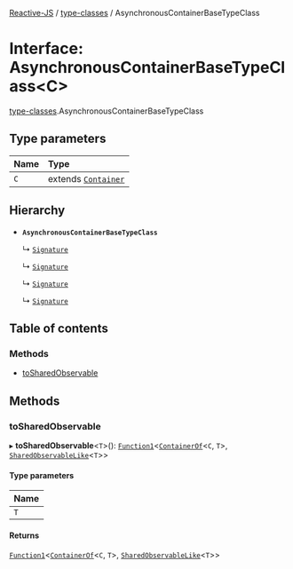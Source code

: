 [Reactive-JS](../README.md) / [type-classes](../modules/type_classes.md) / AsynchronousContainerBaseTypeClass

# Interface: AsynchronousContainerBaseTypeClass<C\>

[type-classes](../modules/type_classes.md).AsynchronousContainerBaseTypeClass

## Type parameters

| Name | Type |
| :------ | :------ |
| `C` | extends [`Container`](types.Container.md) |

## Hierarchy

- **`AsynchronousContainerBaseTypeClass`**

  ↳ [`Signature`](Disposable.Signature.md)

  ↳ [`Signature`](EventSource.Signature.md)

  ↳ [`Signature`](Promise.Signature.md)

  ↳ [`Signature`](Store.Signature.md)

## Table of contents

### Methods

- [toSharedObservable](type_classes.AsynchronousContainerBaseTypeClass.md#tosharedobservable)

## Methods

### toSharedObservable

▸ **toSharedObservable**<`T`\>(): [`Function1`](../modules/functions.md#function1)<[`ContainerOf`](../modules/types.md#containerof)<`C`, `T`\>, [`SharedObservableLike`](types.SharedObservableLike.md)<`T`\>\>

#### Type parameters

| Name |
| :------ |
| `T` |

#### Returns

[`Function1`](../modules/functions.md#function1)<[`ContainerOf`](../modules/types.md#containerof)<`C`, `T`\>, [`SharedObservableLike`](types.SharedObservableLike.md)<`T`\>\>
